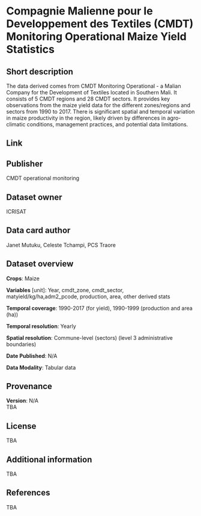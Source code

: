 # Compagnie Malienne pour le Developpement des Textiles (CMDT) Monitoring Operational Maize Yield Statistics

## Short description
The data derived comes from CMDT Monitoring Operational - a Malian Company for the Development of Textiles located in Southern Mali. It consists of 5 CMDT regions and 28 CMDT sectors. It provides key observations from the maize yield data for the different zones/regions and sectors from 1990 to 2017. There is significant spatial and temporal variation in maize productivity in the region, likely driven by differences in agro-climatic conditions, management practices, and potential data limitations. 

## Link



## Publisher
CMDT operational monitoring

## Dataset owner
ICRISAT

## Data card author
Janet Mutuku, Celeste Tchampi, PCS Traore

## Dataset overview
**Crops**: Maize

**Variables** [unit]: Year, cmdt_zone, cmdt_sector, matyield/kg/ha,adm2_pcode, production, area, other derived stats


**Temporal coverage**: 1990-2017 (for yield), 1990-1999 (production and area (ha))


**Temporal resolution**: Yearly

**Spatial resolution**: Commune-level (sectors) (level 3 administrative boundaries)

**Date Published**: N/A

**Data Modality**: Tabular data

## Provenance
**Version**: N/A <br>
TBA

## License
TBA

## Additional information
TBA

## References
TBA